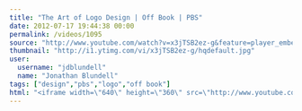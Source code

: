 ```yaml
---
title: "The Art of Logo Design | Off Book | PBS"
date: 2012-07-17 19:44:38 00:00
permalink: /videos/1095
source: "http://www.youtube.com/watch?v=x3jTSB2ez-g&feature=player_embedded"
thumbnail: "http://i1.ytimg.com/vi/x3jTSB2ez-g/hqdefault.jpg"
user:
  username: "jdblundell"
  name: "Jonathan Blundell"
tags: ["design","pbs","logo","off book"]
html: "<iframe width=\"640\" height=\"360\" src=\"http://www.youtube.com/embed/x3jTSB2ez-g?wmode=transparent&fs=1&feature=oembed\" frameborder=\"0\" allowfullscreen></iframe>"
---
```


